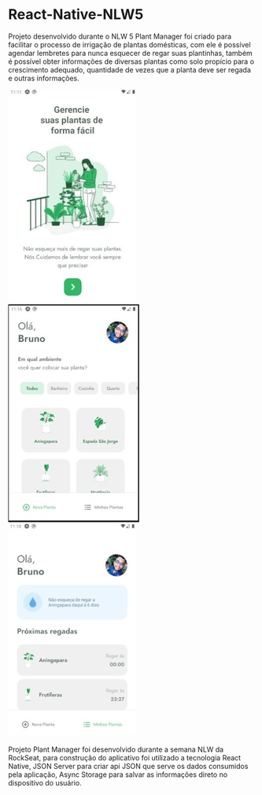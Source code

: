 # React-Native-NLW5
Projeto desenvolvido durante o NLW 5
Plant Manager foi criado para facilitar o processo de irrigação de plantas domésticas, com ele é possível agendar lembretes para nunca esquecer de regar suas plantinhas, também é possível obter informações de diversas plantas como solo propício para o crescimento adequado, quantidade de vezes que a planta deve ser regada e outras informações.

![alt text](https://github.com/BrunoMeirel3s/React-Native-NLW5/blob/main/plantmanager/imagens%20do%20projeto/tela%201.JPG)
![alt text](https://github.com/BrunoMeirel3s/React-Native-NLW5/blob/main/plantmanager/imagens%20do%20projeto/tela%204.JPG)
![alt text](https://github.com/BrunoMeirel3s/React-Native-NLW5/blob/main/plantmanager/imagens%20do%20projeto/tela%207.JPG)



Projeto Plant Manager foi desenvolvido durante a semana NLW da RockSeat, para construção do aplicativo foi utilizado a tecnologia React Native, JSON Server para criar api JSON que serve os dados consumidos pela aplicação, Async Storage para salvar as informações direto no dispositivo do usuário.



